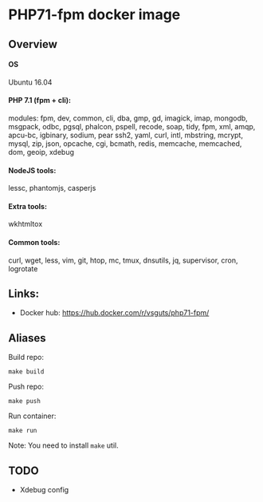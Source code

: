 # PHP71-fpm docker image

## Overview

#### OS

Ubuntu 16.04

#### PHP 7.1 (fpm + cli):
modules: fpm, dev, common, cli, dba, gmp, gd, imagick, imap, mongodb, msgpack, odbc, pgsql, phalcon, pspell, recode, soap, tidy, fpm, xml, amqp, apcu-bc, igbinary, sodium, pear
ssh2, yaml, curl, intl, mbstring, mcrypt, mysql, zip, json, opcache, cgi, bcmath, redis, memcache, memcached, dom, geoip, xdebug

#### NodeJS tools:
lessc, phantomjs, casperjs

#### Extra tools:
wkhtmltox

#### Common tools:
curl, wget, less, vim, git, htop, mc, tmux, dnsutils, jq, supervisor, cron, logrotate


## Links:

- Docker hub: https://hub.docker.com/r/vsguts/php71-fpm/

## Aliases

Build repo:
~~~
make build
~~~

Push repo:
~~~
make push
~~~

Run container:
~~~
make run
~~~

Note: You need to install `make` util.

## TODO

- Xdebug config
